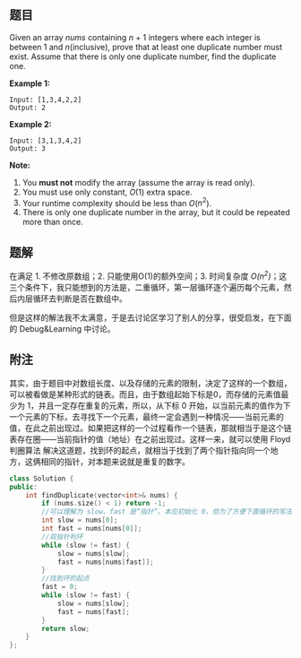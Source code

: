 ## 题目

Given an array *nums* containing *n* + 1 integers where each integer is between 1 and *n*(inclusive), prove that at least one duplicate number must exist. Assume that there is only one duplicate number, find the duplicate one.

**Example 1:**

```
Input: [1,3,4,2,2]
Output: 2
```

**Example 2:**

```
Input: [3,1,3,4,2]
Output: 3
```

**Note:**

1. You **must not** modify the array (assume the array is read only).
2. You must use only constant, *O*(1) extra space.
3. Your runtime complexity should be less than *O*($n^2$).
4. There is only one duplicate number in the array, but it could be repeated more than once.



## 题解

在满足 1. 不修改原数组；2. 只能使用O(1)的额外空间；3. 时间复杂度 *O($n^2$)*；这三个条件下，我只能想到的方法是，二重循环，第一层循环逐个遍历每个元素，然后内层循环去判断是否在数组中。

但是这样的解法我不太满意，于是去讨论区学习了别人的分享，很受启发，在下面的 Debug&Learning 中讨论。



## 附注

其实，由于题目中对数组长度、以及存储的元素的限制，决定了这样的一个数组，可以被看做是某种形式的链表。而且，由于数组起始下标是0，而存储的元素值最少为 1，并且一定存在重复的元素，所以，从下标 0 开始，以当前元素的值作为下一个元素的下标，去寻找下一个元素，最终一定会遇到一种情况——当前元素的值，在此之前出现过。如果把这样的一个过程看作一个链表，那就相当于是这个链表存在圈——当前指针的值（地址）在之前出现过。这样一来，就可以使用 Floyd判圈算法 解决这道题，找到环的起点，就相当于找到了两个指针指向同一个地方，这俩相同的指针，对本题来说就是重复的数字。

```c++
class Solution {
public:
    int findDuplicate(vector<int>& nums) {
        if (nums.size() < 1) return -1;
        //可以理解为 slow、fast 是“指针”。本应初始化 0，但为了方便下面循环的写法，提前“循环”一步
        int slow = nums[0];
        int fast = nums[nums[0]];
        //双指针判环
        while (slow != fast) {
            slow = nums[slow];
            fast = nums[nums[fast]];
        }
        //找到环的起点
        fast = 0;
        while (slow != fast) {
            slow = nums[slow];
            fast = nums[fast];
        }
        return slow;
    }
};
```





